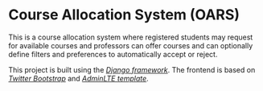 # Course Allocation System (OARS)

This is a course allocation system where registered students may request for available courses and professors can offer courses and can optionally define filters and preferences to automatically accept or reject.

This project is built using the [*Django framework*](https://www.djangoproject.com/). The frontend is based on [*Twitter Bootstrap*](http://getbootstrap.com/) and [*AdminLTE template*](http://almsaeedstudio.com/AdminLTE/).
